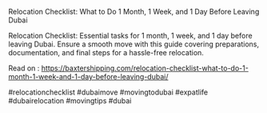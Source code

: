 Relocation Checklist: What to Do 1 Month, 1 Week, and 1 Day Before Leaving Dubai

Relocation Checklist: Essential tasks for 1 month, 1 week, and 1 day before leaving Dubai. Ensure a smooth move with this guide covering preparations, documentation, and final steps for a hassle-free relocation.

Read on : https://baxtershipping.com/relocation-checklist-what-to-do-1-month-1-week-and-1-day-before-leaving-dubai/

#relocationchecklist #dubaimove #movingtodubai #expatlife #dubairelocation #movingtips #dubai
